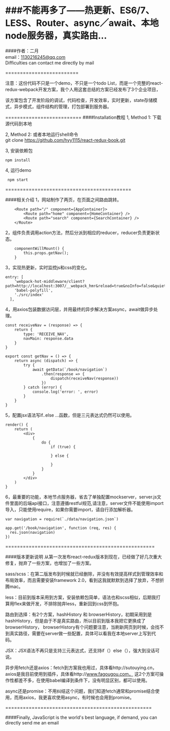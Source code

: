 ###不能再多了——热更新、ES6/7、LESS、Router、async／await、本地node服务器，真实路由...
==========================================

####作者：二月  
email：1130216245@qq.com  
Difficulties can contact me directly by mail

=========================

注意：这份代码不只是一个demo，不只是一个todo List，而是一个完整的react-redux-webpack开发方案，我个人用这套总结的方案已经发布了3个企业项目，

该方案包含了开发阶段的调试，代码检查，开发效率，实时更新，state存储模式，异步模式，组件结构的管理，打包部署到服务器。

==========================
####Installation教程
1, Method 1: 下载源代码到本地  

2, Method 2: 或者本地运行shell命令  
 git clone https://github.com/hyy1115/react-redux-book.git  
 
3, 安装依赖包
```
npm install
```

4, 运行demo
   ```
    npm start
   ```

===========================================

####相关介绍
1，网站制作了两页，在页面之间路由跳转。  
```
    <Route path="/" component={AppContainer}>
        <Route path="home" component={HomeContainer} />
        <Route path="search" component={SearchContainer} />
    </Route>
```

2，组件负责调用action方法，然后分派到相应的reducer，reducer负责更新状态。  
```
    componentWillMount() {
        this.props.getNav();
    }
```

3，实现热更新，实时监控js和css的变化。  
```
entry: [
    'webpack-hot-middleware/client?path=http://localhost:3007/__webpack_hmr&reload=true&noInfo=false&quiet=false',
    'babel-polyfill',
    './src/index'
  ],
```

4，用axios包装数据访问层，并用最终的异步解决方案async，await做异步处理。  
```
const receiveNav = (response) => {
    return {
        type: 'RECEIVE_NAV',
        navMain: response.data
    }
}

export const getNav = () => {
    return async (dispatch) => {
        try {
            await getData(`/book/navigation`)
                .then(response => {
                    dispatch(receiveNav(response))
                })
        } catch (error) {
            console.log('error: ', error)
        }
    }
}
```

5，配置jsx语法写if..else ...函数，但是三元表达式仍然可以使用。  
```
render() {
    return (
        <div>
            {
                do {
                    if (true) {
                        
                    } else {
                    
                    }
                }
            }
        </div>
    )
}
```

6，最重要的功能，本地节点服务器，省去了单独配置mockserver，server.js文件里面的后端api接口，注意遵循restful规范,请注意，server文件不能使用import导入，只能使用require，如果你需要import，请自行添加解析器。
```
var navigation = require(`./data/navigation.json`)

app.get('/book/navigation', function (req, res) {
  res.json(navigation)
})
```

===================================================

####版本更新说明
从第一次发布react-redux版本到现在，已经做了好几次重大修复，抛弃了一些方案，也增加了一些方案。

sass/scss：在第二版发布到时候就已经删除，并没有有效提高样式到管理效率和布局效率，而且需要安装framework 2.0，看到这我就默默到选择了放弃，不想折腾mac。

less：目前到版本采用到方案，安装依赖包简单，语法也和scss相似，后期我打算用flex来做开发，不排除抛弃less，重新回到css到怀抱。

路由到选择：有2个方案，hashHistory 和 browserHistory，初期采用到是hashHistory，但是由于不是真实路由，所以目前到版本我把它更换成了browserHistory，
browserHistory有个问题要注意，当刷新网页到时候，会找不到真实路径，需要在server做一些配置，具体可以看我在本地server上写到代码。

JSX：JSX语法不再只是支持三元表达式，还支持if（）else（），强大到没话可说。

异步用fetch还是axios：fetch到方案我也用过，具体看http://sutouying.cn，axios是我目前使用到插件，具体看http://www.fagougou.com，
这2个方案可操作性都差不多，在使用babel编译到条件下，没有明显区别，都可以使用。

async还是promise：不用纠结这个问题，我们知道fetch通常和promise结合使用，而用axios，我更喜欢使用async，有时候也会用到promise。

==================================================

####Finally, JavaScript is the world's best language, if demand, you can directly send me an email  

